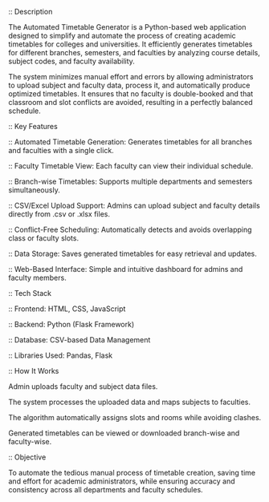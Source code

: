 :: Description

The Automated Timetable Generator is a Python-based web application designed to simplify and automate the process of creating academic timetables for colleges and universities. It efficiently generates timetables for different branches, semesters, and faculties by analyzing course details, subject codes, and faculty availability.

The system minimizes manual effort and errors by allowing administrators to upload subject and faculty data, process it, and automatically produce optimized timetables. It ensures that no faculty is double-booked and that classroom and slot conflicts are avoided, resulting in a perfectly balanced schedule.

:: Key Features

:: Automated Timetable Generation: Generates timetables for all branches and faculties with a single click.

:: Faculty Timetable View: Each faculty can view their individual schedule.

::  Branch-wise Timetables: Supports multiple departments and semesters simultaneously.

:: CSV/Excel Upload Support: Admins can upload subject and faculty details directly from .csv or .xlsx files.

:: Conflict-Free Scheduling: Automatically detects and avoids overlapping class or faculty slots.

:: Data Storage: Saves generated timetables for easy retrieval and updates.

:: Web-Based Interface: Simple and intuitive dashboard for admins and faculty members.

:: Tech Stack

:: Frontend: HTML, CSS, JavaScript

:: Backend: Python (Flask Framework)

:: Database:  CSV-based Data Management

 :: Libraries Used: Pandas, Flask 

 :: How It Works

Admin uploads faculty and subject data files.

The system processes the uploaded data and maps subjects to faculties.

The algorithm automatically assigns slots and rooms while avoiding clashes.

Generated timetables can be viewed or downloaded branch-wise and faculty-wise.

:: Objective

To automate the tedious manual process of timetable creation, saving time and effort for academic administrators, while ensuring accuracy and consistency across all departments and faculty schedules.
